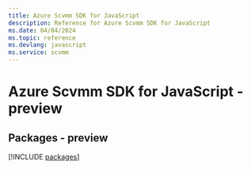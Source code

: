 ```yaml
---
title: Azure Scvmm SDK for JavaScript
description: Reference for Azure Scvmm SDK for JavaScript
ms.date: 04/04/2024
ms.topic: reference
ms.devlang: javascript
ms.service: scvmm
---
```

# Azure Scvmm SDK for JavaScript - preview
## Packages - preview
[!INCLUDE [packages](scvmm-index.md)]